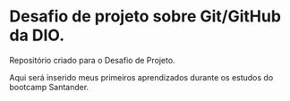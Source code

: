 # Desafio de projeto sobre Git/GitHub da DIO.
Repositório criado para o Desafio de Projeto.

Aqui será inserido meus primeiros aprendizados durante os estudos do bootcamp Santander.